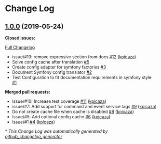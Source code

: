 # Change Log

## [1.0.0](https://github.com/antidot-framework/antidot-symfony-config-translator/tree/1.0.0) (2019-05-24)
**Closed issues:**

[Full Changelog](https://github.com/antidot-framework/antidot-symfony-config-translator/compare/1.0.0...HEAD)

- issue/\#10: remove expressive section from docs [\#12](https://github.com/antidot-framework/antidot-symfony-config-translator/pull/12) ([kpicaza](https://github.com/kpicaza))
- Solve config cache after translation [\#5](https://github.com/antidot-framework/antidot-symfony-config-translator/issues/5)
- Create config adapter for symfony factories [\#3](https://github.com/antidot-framework/antidot-symfony-config-translator/issues/3)
- Document Symfony config translator [\#2](https://github.com/antidot-framework/antidot-symfony-config-translator/issues/2)
- Test Configuration to fit documentation requirements in symfony style [\#1](https://github.com/antidot-framework/antidot-symfony-config-translator/issues/1)

**Merged pull requests:**

- Issue/\#10: Increase test coverage [\#11](https://github.com/antidot-framework/antidot-symfony-config-translator/pull/11) ([kpicaza](https://github.com/kpicaza))
- issue/\#7: Add support for command and event service tags [\#9](https://github.com/antidot-framework/antidot-symfony-config-translator/pull/9) ([kpicaza](https://github.com/kpicaza))
- Do not create cache file when cache is disabled [\#8](https://github.com/antidot-framework/antidot-symfony-config-translator/pull/8) ([kpicaza](https://github.com/kpicaza))
- Issue/\#5: Add optional config cache [\#6](https://github.com/antidot-framework/antidot-symfony-config-translator/pull/6) ([kpicaza](https://github.com/kpicaza))
- Issue/\#1 [\#4](https://github.com/antidot-framework/antidot-symfony-config-translator/pull/4) ([kpicaza](https://github.com/kpicaza))



\* *This Change Log was automatically generated by [github_changelog_generator](https://github.com/skywinder/Github-Changelog-Generator)*
